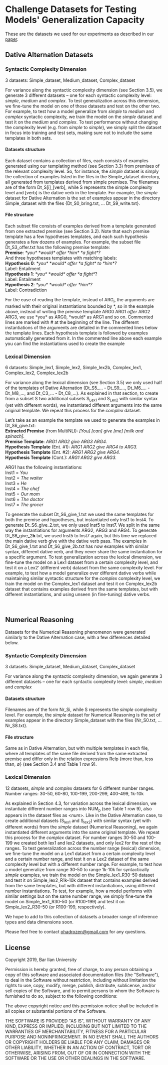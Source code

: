 # Challenge Datasets for Testing Models' Generalization Capacity
These are the datasets we used for our experiments as described in our [paper](https://arxiv.org/pdf/1910.09302.pdf).

## Dative Alternation Datasets

### Syntactic Complexity Dimension  
3 datasets: Simple_dataset, Medium_dataset, Complex_dataset

For variance along the syntactic complexity dimension (see Section 3.5), we generate 3 different datasets – one for each syntactic complexity level: *simple*, *medium* and *complex*. To test generalization across this dimension, we fine-tune the model on one of those datasets and test on the other two. For example, to test how a model generalize from *simple* to *medium* and *complex* syntactic complexity, we train the model on the *simple* dataset and test it on the *medium* and *complex*. 
To test performance without changing the complexity level (e.g. from *simple* to *simple*), we simply split the dataset in focus into training and test sets, making sure not to include the same templates in both sets.

#### Datasets structure
Each dataset contains a collection of files, each consists of examples generated using our templating method (see Section 3.3) from premises of the relevant complexity level. So, for instance, the *simple* dataset is simply the collection of examples listed in the files in the Simple_dataset directory, all generated from templates derived from simple premises. The filenames are of the form Dt_S[i]_[verb], while S represents the simple complexity level and [verb] is the dative verb in the template. For example, the *simple* dataset for Dative Alternation is the set of examples appear in the directory Simple_dataset with the files {Dt_S0_bring.txt, … Dt_S9_write.txt}.

#### File structure
Each subset file consists of examples derived from a template generated from one extracted premise (see Section 3.2). Note that each premise template has a few hypotheses templates, and each such hypothesis generates a few dozens of examples. For example, the subset file Dt_S3_offer.txt has the following premise template:  
**Premise**: *\*you\* \*would\* offer \*him\* \*a fight\*?*  
And three hypotheses templates with matching labels:  
**Hypothesis 0**: *\*you\* \*would\* offer \*a fight\* to \*him\*?*  
Label: Entailment  
**Hypothesis 1**: *\*you\* \*would\* offer \*a fight\**?  
Label: Entailment  
**Hypothesis 2**: *\*you\* \*would\* offer \*him\*?*  
Label: Contradiction  

For the ease of reading the template, instead of ARG<sub>i</sub>, the arguments are marked with their original instantiations bounded by *, so in the example above, instead of writing the premise template ARG0 ARG1 *offer* ARG2 ARG3, we use \*you\* as ARG0, \*would\* as ARG1 and so on.
Commented lines are marked with # at the beginning of the line.
The different instantiations of the arguments are detailed in the commented lines below the template lines. 
Each hypothesis template is followed by examples automatically generated from it. In the commented line above each example you can find the instantiations used to create the example

### Lexical Dimension
6 datasets: Simple_lex1, Simple_lex2, Simple_lex2b, Complex_lex1, Complex_lex2, Complex_lex2b

For variance along the lexical dimension (see Section 3.5) we only used half of the templates of Dative Alternation (Dt_S5_… - Dt_S9_…, Dt_M6_… - Dt_M8_…, and Dt_C3_… - Dt_C8_…). As explained in that section, to create from a subset S two additional subsets S<sub>Lex1</sub> and S<sub>Lex2</sub> with similar syntax (yet with different words), we instantiated different arguments into the same original template. We repeat this process for the *complex* dataset.

Let’s take as an example the template we used to generate the examples in Dt_S6_give.txt:  
**Extracted Premise** (from MultiNLI): *[You] [can] give [me] [milk and spinach].*  
**Premise Template**: *ARG1 ARG2 give ARG3 ARG4.*  
**Hypothesis Template** (Ent. #1): *ARG1 ARG2 give ARG4 to ARG3.*  
**Hypothesis Template** (Ent. #2): *ARG1 ARG2 give ARG4.*  
**Hypothesis Template** (Cont.): *ARG1 ARG2 give ARG3.*  

ARG1 has the following instantiations:  
Inst1 = *You*  
Inst2 = *The waiter*  
Inst3 = *He*  
Inst4 = *The chef*  
Inst5 = *Our mom*  
Inst6 = *The doctor*  
Inst7 = *The grocer*  

To generate the subset Dt_S6_give_1.txt we used the same templates for both the premise and hypotheses, but instantiated only Inst1 to Inst4. To generate Dt_S6_give_2.txt, we only used Inst5 to Inst7. We split in the same way the instantiations for arguments ARG2, ARG3 and ARG4. To generate Dt_S6_give_2**b**.txt, we used Inst5 to Inst7 again, but this time we replaced the main dative verb give with the dative verb pass. The examples in Dt_S6_give_1.txt and Dt_S6_give_2b.txt has now examples with similar syntax, different dative verb, and they never share the same instantiation for a specific argument.
To test generalization across the lexical dimension, we fine-tune the model on a Lex1 dataset from a certain complexity level, and test it on a Lex2’ (different verb) dataset from the same complexity level. For example, to test how a model generalize over different dative verbs while maintaining similar syntactic structure for the *complex* complexity level, we train the model on the Complex_lex1 dataset and test it on Complex_lex2b dataset that contains examples derived from the same templates, but with different instantiations, and using unseen (in fine-tuning) dative verbs.

 
## Numerical Reasoning

Datasets for the Numerical Reasoning phenomenon were generated similarly to the Dative Alternation case, with a few differences detailed below.

### Syntactic Complexity Dimension
3 datasets: Simple_dataset, Medium_dataset, Complex_dataset

For variance along the syntactic complexity dimension, we again generate 3 different datasets – one for each syntactic complexity level: *simple*, *medium* and *complex*

#### Datasets structure
Filenames are of the form Nr_Si, while S represents the *simple* complexity level. For example, the *simple* dataset for Numerical Reasoning is the set of examples appear in the directory Simple_dataset with the files {Nr_S0.txt, … Nr_S8.txt}.

#### File structure
Same as in Dative Alternation, but with multiple templates in each file, where all templates of the same file derived from the same extracted premise and differ only in the relation expressions Relp    {more than, less than, ∅} (see Section 3.4 and Table 1 row 9).

### Lexical Dimension
12 datasets, *simple* and *complex* datasets for 6 different number ranges.  
Number ranges: 30-50, 60-80, 100-199, 200-299, 400-499, 1k-10k

As explained in Section 4.3, for variation across the lexical dimension, we instantiate different number ranges into NUM<sub>p</sub> (see Table 1 row 9), also appears in the dataset files as <_num_>.
Like in the Dative Alternation case, to create additional datasets (S<sub>lex1</sub> and S<sub>lex2</sub>) with similar syntax (yet with different words) from the *simple* dataset (Numerical Reasoning), we again instantiated different arguments into the same original template.  We repeat this process for the *complex* dataset.
For number ranges 30-50 and 100-199 we created both lex1 and lex2 datasets, and only lex2 for the rest of the ranges. 
To test generalization across the number range (lexical) dimension, we fine-tune the model on a Lex1 dataset from a certain complexity level and a certain number range, and test it on a Lex2 dataset of the same complexity level but with a different number range. For example, to test how a model generalize from range 30-50 to range 1k-10k for syntactically *simple* examples, we train the model on the Simple_lex1_R30-50 dataset and test it on Simple_lex2_R1k-10k dataset that contains examples derived from the same templates, but with different instantiations, using different number instantiations. To test, for example, how a model performs with similar settings but on the same number range, we simply fine-tune the model on Simple_lex1_R30-50 (or R100-199) and test it on Simple_lex2_R30-50 (or R100-199, respectively).

We hope to add to this collection of datasets a broader range of inference types and data dimensions soon.



Please feel free to contact ohadrozen@gmail.com for any questions.

## License
Copyright 2019, Bar Ilan University

Permission is hereby granted, free of charge, to any person obtaining a copy of this software and associated documentation files (the "Software"), to deal in the Software without restriction, including without limitation the rights to use, copy, modify, merge, publish, distribute, sublicense, and/or sell copies of the Software, and to permit persons to whom the Software is furnished to do so, subject to the following conditions:

The above copyright notice and this permission notice shall be included in all copies or substantial portions of the Software.

THE SOFTWARE IS PROVIDED "AS IS", WITHOUT WARRANTY OF ANY KIND, EXPRESS OR IMPLIED, INCLUDING BUT NOT LIMITED TO THE WARRANTIES OF MERCHANTABILITY, FITNESS FOR A PARTICULAR PURPOSE AND NONINFRINGEMENT. IN NO EVENT SHALL THE AUTHORS OR COPYRIGHT HOLDERS BE LIABLE FOR ANY CLAIM, DAMAGES OR OTHER LIABILITY, WHETHER IN AN ACTION OF CONTRACT, TORT OR OTHERWISE, ARISING FROM, OUT OF OR IN CONNECTION WITH THE SOFTWARE OR THE USE OR OTHER DEALINGS IN THE SOFTWARE.
